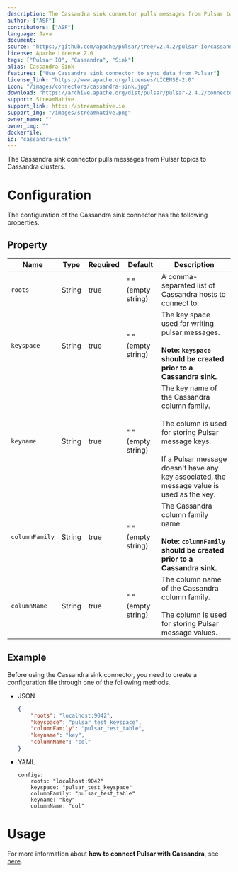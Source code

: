 ```yaml
---
description: The Cassandra sink connector pulls messages from Pulsar topics to Cassandra clusters
author: ["ASF"]
contributors: ["ASF"]
language: Java
document: 
source: "https://github.com/apache/pulsar/tree/v2.4.2/pulsar-io/cassandra"
license: Apache License 2.0
tags: ["Pulsar IO", "Cassandra", "Sink"]
alias: Cassandra Sink
features: ["Use Cassandra sink connector to sync data from Pulsar"]
license_link: "https://www.apache.org/licenses/LICENSE-2.0"
icon: "/images/connectors/cassandra-sink.jpg"
download: "https://archive.apache.org/dist/pulsar/pulsar-2.4.2/connectors/pulsar-io-cassandra-2.4.2.nar"
support: StreamNative
support_link: https://streamnative.io
support_img: "/images/streamnative.png"
owner_name: ""
owner_img: ""
dockerfile: 
id: "cassandra-sink"
---
```


The Cassandra sink connector pulls messages from Pulsar topics to Cassandra clusters.

# Configuration

The configuration of the Cassandra sink connector has the following properties.

## Property

| Name | Type|Required | Default | Description 
|------|----------|----------|---------|-------------|
| `roots` | String|true | " " (empty string) | A comma-separated list of Cassandra hosts to connect to.|
| `keyspace` | String|true| " " (empty string)| The key space used for writing pulsar messages. <br><br>**Note: `keyspace` should be created prior to a Cassandra sink.**|
| `keyname` | String|true| " " (empty string)| The key name of the Cassandra column family. <br><br>The column is used for storing Pulsar message keys. <br><br>If a Pulsar message doesn't have any key associated, the message value is used as the key. |
| `columnFamily` | String|true| " " (empty string)| The Cassandra column family name.<br><br>**Note: `columnFamily` should be created prior to a Cassandra sink.**|
| `columnName` | String|true| " " (empty string) | The column name of the Cassandra column family.<br><br> The column is used for storing Pulsar message values. |

## Example

Before using the Cassandra sink connector, you need to create a configuration file through one of the following methods.

* JSON

    ```json
    {
        "roots": "localhost:9042",
        "keyspace": "pulsar_test_keyspace",
        "columnFamily": "pulsar_test_table",
        "keyname": "key",
        "columnName": "col"
    }
    ```

* YAML
  
    ```
    configs:
        roots: "localhost:9042"
        keyspace: "pulsar_test_keyspace"
        columnFamily: "pulsar_test_table"
        keyname: "key"
        columnName: "col"
    ```


# Usage

For more information about **how to connect Pulsar with Cassandra**, see [here](https://pulsar.apache.org/docs/en/next/io-quickstart/#connect-pulsar-to-cassandra).
